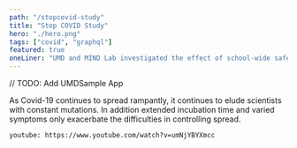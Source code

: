 ```yaml
---
path: "/stopcovid-study"
title: "Stop COVID Study"
hero: "./hero.png"
tags: ["covid", "graphql"]
featured: true
oneLiner: "UMD and MIND Lab investigated the effect of school-wide safety protocols on student health"
---
```


// TODO: Add UMDSample App

As Covid-19 continues to spread rampantly, it continues to elude scientists with constant mutations. In addition extended incubation time and varied symptoms only exacerbate the difficulties in controlling spread.

`youtube: https://www.youtube.com/watch?v=umNjYBYXmcc`

